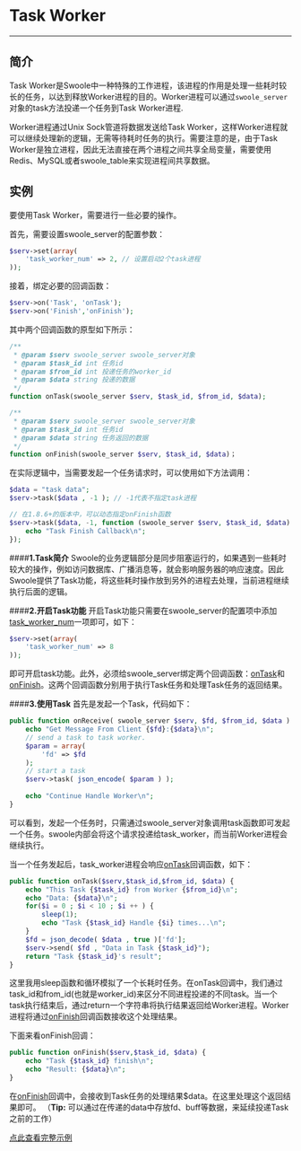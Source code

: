 # Task Worker

---

<!-- toc -->

## 简介

Task Worker是Swoole中一种特殊的工作进程，该进程的作用是处理一些耗时较长的任务，以达到释放Worker进程的目的。Worker进程可以通过`swoole_server`对象的task方法投递一个任务到Task Worker进程.

Worker进程通过Unix Sock管道将数据发送给Task Worker，这样Worker进程就可以继续处理新的逻辑，无需等待耗时任务的执行。需要注意的是，由于Task Worker是独立进程，因此无法直接在两个进程之间共享全局变量，需要使用Redis、MySQL或者swoole_table来实现进程间共享数据。

## 实例

要使用Task Worker，需要进行一些必要的操作。

首先，需要设置swoole_server的配置参数：

```php
$serv->set(array(
    'task_worker_num' => 2, // 设置启动2个task进程
));
```

接着，绑定必要的回调函数：

```php
$serv->on('Task', 'onTask');
$serv->on('Finish','onFinish');
```
其中两个回调函数的原型如下所示：

```php
/**
 * @param $serv swoole_server swoole_server对象
 * @param $task_id int 任务id
 * @param $from_id int 投递任务的worker_id
 * @param $data string 投递的数据
 */
function onTask(swoole_server $serv, $task_id, $from_id, $data);

/**
 * @param $serv swoole_server swoole_server对象
 * @param $task_id int 任务id
 * @param $data string 任务返回的数据
 */
function onFinish(swoole_server $serv, $task_id, $data)；
```

在实际逻辑中，当需要发起一个任务请求时，可以使用如下方法调用：

```php
$data = "task data";
$serv->task($data , -1 ); // -1代表不指定task进程

// 在1.8.6+的版本中，可以动态指定onFinish函数
$serv->task($data, -1, function (swoole_server $serv, $task_id, $data) {
    echo "Task Finish Callback\n";
});
```

####**1.Task简介**
Swoole的业务逻辑部分是同步阻塞运行的，如果遇到一些耗时较大的操作，例如访问数据库、广播消息等，就会影响服务器的响应速度。因此Swoole提供了Task功能，将这些耗时操作放到另外的进程去处理，当前进程继续执行后面的逻辑。

####**2.开启Task功能**
开启Task功能只需要在swoole_server的配置项中添加[task_worker_num](https://github.com/LinkedDestiny/swoole-doc/blob/master/doc/01.%E9%85%8D%E7%BD%AE%E9%80%89%E9%A1%B9.md#6task_worker_num)一项即可，如下：
```php
$serv->set(array(
    'task_worker_num' => 8
));
```
即可开启task功能。此外，必须给swoole_server绑定两个回调函数：[onTask](https://github.com/LinkedDestiny/swoole-doc/blob/master/doc/02.%E4%BA%8B%E4%BB%B6%E5%9B%9E%E8%B0%83%E5%87%BD%E6%95%B0.md#6ontask)和[onFinish](https://github.com/LinkedDestiny/swoole-doc/blob/master/doc/02.%E4%BA%8B%E4%BB%B6%E5%9B%9E%E8%B0%83%E5%87%BD%E6%95%B0.md#7onfinish)。这两个回调函数分别用于执行Task任务和处理Task任务的返回结果。

####**3.使用Task**
首先是发起一个Task，代码如下：
```php
public function onReceive( swoole_server $serv, $fd, $from_id, $data ) {
    echo "Get Message From Client {$fd}:{$data}\n";
    // send a task to task worker.
    $param = array(
        'fd' => $fd
    );
    // start a task
    $serv->task( json_encode( $param ) );
    
    echo "Continue Handle Worker\n";
}
```
可以看到，发起一个任务时，只需通过swoole_server对象调用task函数即可发起一个任务。swoole内部会将这个请求投递给task_worker，而当前Worker进程会继续执行。

当一个任务发起后，task_worker进程会响应[onTask](https://github.com/LinkedDestiny/swoole-doc/blob/master/doc/02.%E4%BA%8B%E4%BB%B6%E5%9B%9E%E8%B0%83%E5%87%BD%E6%95%B0.md#6ontask)回调函数，如下：
```php
public function onTask($serv,$task_id,$from_id, $data) {
    echo "This Task {$task_id} from Worker {$from_id}\n";
    echo "Data: {$data}\n";
    for($i = 0 ; $i < 10 ; $i ++ ) {
        sleep(1);
        echo "Task {$task_id} Handle {$i} times...\n";
    }
    $fd = json_decode( $data , true )['fd'];
    $serv->send( $fd , "Data in Task {$task_id}");
    return "Task {$task_id}'s result";
}
```
这里我用sleep函数和循环模拟了一个长耗时任务。在onTask回调中，我们通过task_id和from_id(也就是worker_id)来区分不同进程投递的不同task。当一个task执行结束后，通过return一个字符串将执行结果返回给Worker进程。Worker进程将通过[onFinish](https://github.com/LinkedDestiny/swoole-doc/blob/master/doc/02.%E4%BA%8B%E4%BB%B6%E5%9B%9E%E8%B0%83%E5%87%BD%E6%95%B0.md#7onfinish)回调函数接收这个处理结果。

下面来看onFinish回调：
```php
public function onFinish($serv,$task_id, $data) {
    echo "Task {$task_id} finish\n";
    echo "Result: {$data}\n";
}
```
在[onFinish](https://github.com/LinkedDestiny/swoole-doc/blob/master/doc/02.%E4%BA%8B%E4%BB%B6%E5%9B%9E%E8%B0%83%E5%87%BD%E6%95%B0.md#7onfinish)回调中，会接收到Task任务的处理结果$data。在这里处理这个返回结果即可。
（**Tip:** 可以通过在传递的data中存放fd、buff等数据，来延续投递Task之前的工作）

[点此查看完整示例](https://github.com/LinkedDestiny/swoole-doc/blob/master/src/02/swoole_task_server.php)

